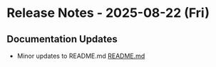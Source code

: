 # Release Notes - 2025-08-22 (Fri)

## Documentation Updates

- Minor updates to README.md [README.md](../../../README.md)